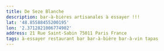 ```yaml
---
title: De Seze Blanche
description: bar-à-bières artisanales à essayer !!!
lat: '48.85588455200195'
lon: '2.3712821006774902'
address: 21 Rue Saint-Sabin 75011 Paris France
tags: à-essayer restaurant bar bar-à-bière bar-à-vin tapas
---
```


